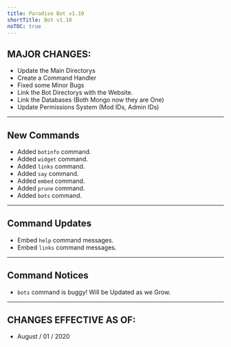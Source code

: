 ```yaml
---
title: Paradise Bot v1.10
shortTitle: Bot v1.10
noTOC: true
---
```


## MAJOR CHANGES:
* Update the Main Directorys
* Create a Command Handler
* Fixed some Minor Bugs
* Link the Bot Directorys with the Website.
* Link the Databases (Both Mongo now they are One)
* Update Permissions System (Mod IDs, Admin IDs)

---

## New Commands
* Added `botinfo` command.
* Added `widget` command.
* Added `links` command.
* Added `say` command.
* Added `embed` command.
* Added `prune` command.
* Added `bots` command.

---

## Command Updates
* Embed `help` command messages.
* Embed `links` command messages.

---

## Command Notices
* `bots` command is buggy! Will be Updated as we Grow.

---

## CHANGES EFFECTIVE AS OF:
* August / 01 / 2020 
